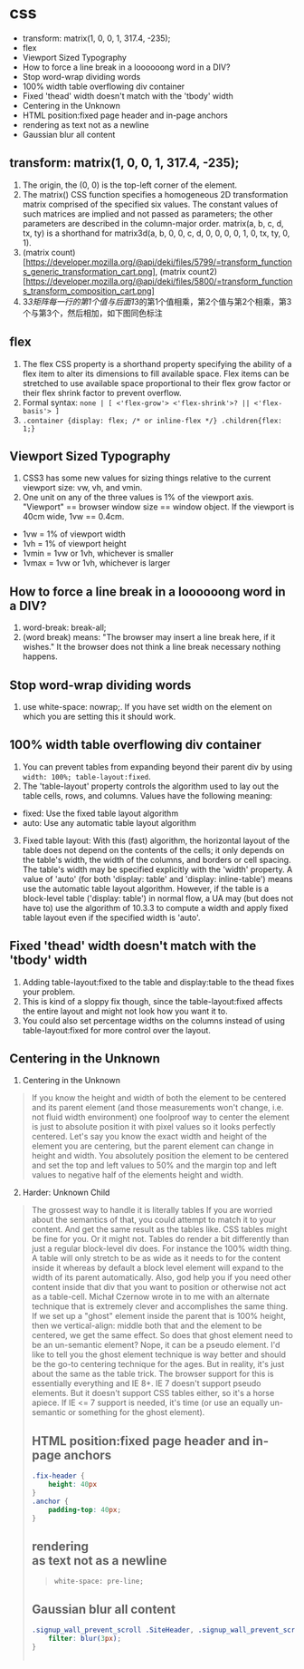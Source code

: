 # css
<!-- MarkdownTOC -->

- transform: matrix\(1, 0, 0, 1, 317.4, -235\);
- flex
- Viewport Sized Typography
- How to force a line break in a loooooong word in a DIV?
- Stop word-wrap dividing words
- 100% width table overflowing div container
- Fixed 'thead' width doesn't match with the 'tbody' width
- Centering in the Unknown
- HTML position:fixed page header and in-page anchors
- rendering  as text not as a newline
- Gaussian blur all content

<!-- /MarkdownTOC -->

## transform: matrix(1, 0, 0, 1, 317.4, -235);
1. The origin, the (0, 0) is the top-left corner of the element.
2. The matrix() CSS function specifies a homogeneous 2D transformation matrix comprised of the specified six values. The constant values of such matrices are implied and not passed as parameters; the other parameters are described in the column-major order. matrix(a, b, c, d, tx, ty) is a shorthand for matrix3d(a, b, 0, 0, c, d, 0, 0, 0, 0, 1, 0, tx, ty, 0, 1).
3. (matrix count)[https://developer.mozilla.org/@api/deki/files/5799/=transform_functions_generic_transformation_cart.png], (matrix count2)[https://developer.mozilla.org/@api/deki/files/5800/=transform_functions_transform_composition_cart.png]
4. 3*3矩阵每一行的第1个值与后面1*3的第1个值相乘，第2个值与第2个相乘，第3个与第3个，然后相加，如下图同色标注

## flex
1. The flex CSS property is a shorthand property specifying the ability of a flex item to alter its dimensions to fill available space. Flex items can be stretched to use available space proportional to their flex grow factor or their flex shrink factor to prevent overflow.
2. Formal syntax: `none | [ <'flex-grow'> <'flex-shrink'>? || <'flex-basis'> ]`
3. `.container {display: flex; /* or inline-flex */} .children{flex: 1;}`

## Viewport Sized Typography
1. CSS3 has some new values for sizing things relative to the current viewport size: vw, vh, and vmin.
2. One unit on any of the three values is 1% of the viewport axis. "Viewport" == browser window size == window object. If the viewport is 40cm wide, 1vw == 0.4cm.
- 1vw = 1% of viewport width
- 1vh = 1% of viewport height
- 1vmin = 1vw or 1vh, whichever is smaller
- 1vmax = 1vw or 1vh, whichever is larger

## How to force a line break in a loooooong word in a DIV?
1. word-break: break-all;
2. <wbr> (word break) means: "The browser may insert a line break here, if it wishes." It the browser does not think a line break necessary nothing happens.

## Stop word-wrap dividing words
1. use white-space: nowrap;. If you have set width on the element on which you are setting this it should work.

## 100% width table overflowing div container
1. You can prevent tables from expanding beyond their parent div by using `width: 100%; table-layout:fixed`.
2. The 'table-layout' property controls the algorithm used to lay out the table cells, rows, and columns. Values have the following meaning:
- fixed: Use the fixed table layout algorithm
- auto: Use any automatic table layout algorithm
3. Fixed table layout: With this (fast) algorithm, the horizontal layout of the table does not depend on the contents of the cells; it only depends on the table's width, the width of the columns, and borders or cell spacing. The table's width may be specified explicitly with the 'width' property. A value of 'auto' (for both 'display: table' and 'display: inline-table') means use the automatic table layout algorithm. However, if the table is a block-level table ('display: table') in normal flow, a UA may (but does not have to) use the algorithm of 10.3.3 to compute a width and apply fixed table layout even if the specified width is 'auto'.

## Fixed 'thead' width doesn't match with the 'tbody' width
1. Adding table-layout:fixed to the table and display:table to the thead fixes your problem.
1. This is kind of a sloppy fix though, since the table-layout:fixed affects the entire layout and might not look how you want it to.
1. You could also set percentage widths on the columns instead of using table-layout:fixed for more control over the layout.

## Centering in the Unknown
1. Centering in the Unknown
> If you know the height and width of both the element to be centered and its parent element (and those measurements won't change, i.e. not fluid width environment) one foolproof way to center the element is just to absolute position it with pixel values so it looks perfectly centered.
> Let's say you know the exact width and height of the element you are centering, but the parent element can change in height and width.
> You absolutely position the element to be centered and set the top and left values to 50% and the margin top and left values to negative half of the elements height and width.
2. Harder: Unknown Child
> The grossest way to handle it is literally tables
> If you are worried about the semantics of that, you could attempt to match it to your content. And get the same result as the tables like.
> CSS tables might be fine for you. Or it might not. Tables do render a bit differently than just a regular block-level div does. For instance the 100% width thing. A table will only stretch to be as wide as it needs to for the content inside it whereas by default a block level element will expand to the width of its parent automatically. Also, god help you if you need other content inside that div that you want to position or otherwise not act as a table-cell.
> Michał Czernow wrote in to me with an alternate technique that is extremely clever and accomplishes the same thing. If we set up a "ghost" element inside the parent that is 100% height, then we vertical-align: middle both that and the element to be centered, we get the same effect.
> So does that ghost element need to be an un-semantic element? Nope, it can be a pseudo element.
> I'd like to tell you the ghost element technique is way better and should be the go-to centering technique for the ages. But in reality, it's just about the same as the table trick. The browser support for this is essentially everything and IE 8+. IE 7 doesn't support pseudo elements. But it doesn't support CSS tables either, so it's a horse apiece. If IE <= 7 support is needed, it's <table> time (or use an equally un-semantic <span> or something for the ghost element).

## HTML position:fixed page header and in-page anchors
> 
````css
.fix-header {
	height: 40px
}
.anchor {
    padding-top: 40px;
}
````

## rendering <br> as text not as a newline
> `white-space: pre-line;`

## Gaussian blur all content
````css
.signup_wall_prevent_scroll .SiteHeader, .signup_wall_prevent_scroll .LoggedOutFooter, .signup_wall_prevent_scroll .ContentWrapper {
    filter: blur(3px);
}
````
